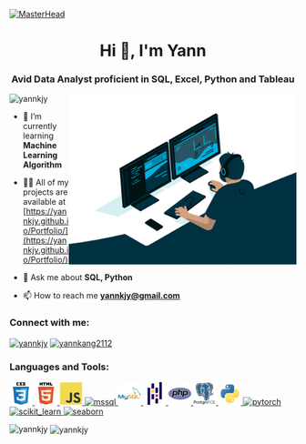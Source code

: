 [![MasterHead](https://www.webfx.com/wp-content/uploads/2021/10/cpd-featured-image.gif)](https://yannkjy.github.io/Portfolio/)
<h1 align="center">Hi 👋, I'm Yann</h1>
<h3 align="center">Avid Data Analyst proficient in SQL, Excel, Python and Tableau</h3>
<img align="right" alt="Coding" width="400" src="https://raw.githubusercontent.com/skstef/skstef/main/assets/coder.gif">

<p align="left"> <img src="https://komarev.com/ghpvc/?username=yannkjy&label=Profile%20views&color=0e75b6&style=flat" alt="yannkjy" /> </p>

- 🌱 I’m currently learning **Machine Learning Algorithm**

- 👨‍💻 All of my projects are available at [https://yannkjy.github.io/Portfolio/](https://yannkjy.github.io/Portfolio/)

- 💬 Ask me about **SQL, Python**

- 📫 How to reach me **yannkjy@gmail.com**

<h3 align="left">Connect with me:</h3>
<p align="left">
<a href="https://linkedin.com/in/yannkjy" target="blank"><img align="center" src="https://raw.githubusercontent.com/rahuldkjain/github-profile-readme-generator/master/src/images/icons/Social/linked-in-alt.svg" alt="yannkjy" height="30" width="40" /></a>
<a href="https://www.leetcode.com/yannkang2112" target="blank"><img align="center" src="https://raw.githubusercontent.com/rahuldkjain/github-profile-readme-generator/master/src/images/icons/Social/leet-code.svg" alt="yannkang2112" height="30" width="40" /></a>
</p>

<h3 align="left">Languages and Tools:</h3>
<p align="left"> <a href="https://www.w3schools.com/css/" target="_blank" rel="noreferrer"> <img src="https://raw.githubusercontent.com/devicons/devicon/master/icons/css3/css3-original-wordmark.svg" alt="css3" width="40" height="40"/> </a> <a href="https://www.w3.org/html/" target="_blank" rel="noreferrer"> <img src="https://raw.githubusercontent.com/devicons/devicon/master/icons/html5/html5-original-wordmark.svg" alt="html5" width="40" height="40"/> </a> <a href="https://developer.mozilla.org/en-US/docs/Web/JavaScript" target="_blank" rel="noreferrer"> <img src="https://raw.githubusercontent.com/devicons/devicon/master/icons/javascript/javascript-original.svg" alt="javascript" width="40" height="40"/> </a> <a href="https://www.microsoft.com/en-us/sql-server" target="_blank" rel="noreferrer"> <img src="https://www.svgrepo.com/show/303229/microsoft-sql-server-logo.svg" alt="mssql" width="40" height="40"/> </a> <a href="https://www.mysql.com/" target="_blank" rel="noreferrer"> <img src="https://raw.githubusercontent.com/devicons/devicon/master/icons/mysql/mysql-original-wordmark.svg" alt="mysql" width="40" height="40"/> </a> <a href="https://pandas.pydata.org/" target="_blank" rel="noreferrer"> <img src="https://raw.githubusercontent.com/devicons/devicon/2ae2a900d2f041da66e950e4d48052658d850630/icons/pandas/pandas-original.svg" alt="pandas" width="40" height="40"/> </a> <a href="https://www.php.net" target="_blank" rel="noreferrer"> <img src="https://raw.githubusercontent.com/devicons/devicon/master/icons/php/php-original.svg" alt="php" width="40" height="40"/> </a> <a href="https://www.postgresql.org" target="_blank" rel="noreferrer"> <img src="https://raw.githubusercontent.com/devicons/devicon/master/icons/postgresql/postgresql-original-wordmark.svg" alt="postgresql" width="40" height="40"/> </a> <a href="https://www.python.org" target="_blank" rel="noreferrer"> <img src="https://raw.githubusercontent.com/devicons/devicon/master/icons/python/python-original.svg" alt="python" width="40" height="40"/> </a> <a href="https://pytorch.org/" target="_blank" rel="noreferrer"> <img src="https://www.vectorlogo.zone/logos/pytorch/pytorch-icon.svg" alt="pytorch" width="40" height="40"/> </a> <a href="https://scikit-learn.org/" target="_blank" rel="noreferrer"> <img src="https://upload.wikimedia.org/wikipedia/commons/0/05/Scikit_learn_logo_small.svg" alt="scikit_learn" width="40" height="40"/> </a> <a href="https://seaborn.pydata.org/" target="_blank" rel="noreferrer"> <img src="https://seaborn.pydata.org/_images/logo-mark-lightbg.svg" alt="seaborn" width="40" height="40"/> </a> </p>

<p><img align="left" src="https://github-readme-stats.vercel.app/api/top-langs?username=yannkjy&show_icons=true&locale=en&layout=compact" alt="yannkjy" /></p>

<p>&nbsp;<img align="center" src="https://github-readme-stats.vercel.app/api?username=yannkjy&show_icons=true&locale=en" alt="yannkjy" /></p>
